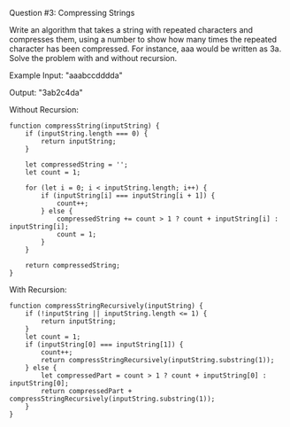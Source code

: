Question #3: Compressing Strings

Write an algorithm that takes a string with repeated characters and compresses them, using a number to show how many times the repeated character has been compressed. For instance, aaa would be written as 3a. Solve the problem with and without recursion.

Example
Input: "aaabccdddda"

Output: "3ab2c4da"

Without Recursion:


    function compressString(inputString) {
        if (inputString.length === 0) {
            return inputString;
        }

        let compressedString = '';
        let count = 1;

        for (let i = 0; i < inputString.length; i++) {
            if (inputString[i] === inputString[i + 1]) {
                count++;
            } else {
                compressedString += count > 1 ? count + inputString[i] : inputString[i];
                count = 1;
            }
        }

        return compressedString;
    }



With Recursion:

    function compressStringRecursively(inputString) {
        if (!inputString || inputString.length <= 1) {
            return inputString;
        }
        let count = 1;
        if (inputString[0] === inputString[1]) {
            count++;
            return compressStringRecursively(inputString.substring(1));
        } else {
            let compressedPart = count > 1 ? count + inputString[0] : inputString[0];
            return compressedPart + compressStringRecursively(inputString.substring(1));
        }
    }